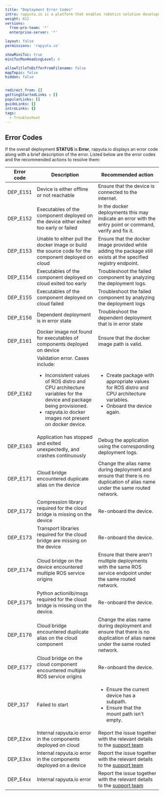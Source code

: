 ```yaml
---
title: "Deployment Error Codes"
intro: rapyuta.io is a platform that enables robotics solution development by providing the necessary software infrastructure and facilitating the interaction between multiple stakeholders who contribute to the solution development.
weight: 612
versions:
  free-pro-team: '*'
  enterprise-server: '*'

layout: false
permissions: 'rapyuta.io'

showMiniToc: true
miniTocMaxHeadingLevel: 4

allowTitleToDifferFromFilename: false
mapTopic: false
hidden: false


redirect_from: []
gettingStartedLinks : []
popularLinks: []
guideLinks: []
introLinks: {}
tags:
  - Troubleshoot
---
```


## Error Codes

If the overall deployment **STATUS** is **Error**, rapyuta.io displays an error code along with a brief description of the error.
Listed below are the error codes and the recommended actions to resolve them:

| Error code         | Description | Recommended action |
| ------------------ | ----------- | ------------------ |
| DEP_E151 | Device is either offline or not reachable | Ensure that the device is connected to the internet. |
| DEP_E152 | Executables of the component deployed on the device either exited too early or failed | In the docker deployments this may indicate an error with the entry point or command, verify and fix it. |
| DEP_E153 | Unable to either pull the docker image or build the source code for the component deployed on cloud | Ensure that the docker image provided while adding the package still exists at the specified registry endpoint. |
| DEP_E154 | Executables of the component deployed on cloud exited too early | Troubleshoot the failed component by analyzing the deployment logs. |
| DEP_E155 | Executables of the component deployed on cloud failed | Troubleshoot the failed component by analyzing the deployment logs |
| DEP_E156 | Dependent deployment is in error state | Troubleshoot the dependent deployment that is in error state |
| DEP_E161 | Docker image not found for executables of components deployed on device | Ensure that the docker image path is valid. |
| DEP_E162 | Validation error. Cases include:<ul><li>Inconsistent values of ROS distro and CPU architecture variables for the device and package being provisioned.</li><li>rapyuta.io docker images not present on docker device.</li></ul> | <ul><li>Create package with appropriate values for ROS distro and CPU architecture variables.</li><li>Onboard the device again.</li></ul> |
| DEP_E163 | Application has stopped and exited unexpectedly, and crashes continuously | Debug the application using the corresponding deployment logs. |
| DEP_E171 | Cloud bridge encountered duplicate alias on the device | Change the alias name during deployment and ensure that there is no duplication of alias name under the same routed network.</a> |
| DEP_E172 | Compression library required for the cloud bridge is missing on the device | Re-onboard the device.</a> |
| DEP_E173 | Transport libraries required for the cloud bridge are missing on the device | Re-onboard the device.</a> |
| DEP_E174 | Cloud bridge on the device encountered multiple ROS service origins | Ensure that there aren't  multiple deployments with the same ROS service endpoint under the same routed network.</a> |
| DEP_E175 | Python actionlib/msgs required for the cloud bridge is missing on the device. | Re-onboard the device.</a> |
| DEP_E176 | Cloud bridge encountered duplicate alias on the cloud component | Change the alias name during deployment and ensure that there is no duplication of alias name under the same routed network.</a> |
| DEP_E177 | Cloud bridge on the cloud component encountered multiple ROS service origins | Re-onboard the device.</a> |
| DEP_317 | Failed to start | <ul><li> Ensure the current device has a subpath. </li> <li>Ensure that the mount path isn't empty. </li></ul> |
| DEP_E2xx | Internal rapyuta.io error in the components deployed on cloud | Report the issue together with the relevant details to the <a href="#" onclick="javascript:FreshWidget.show();">support team</a> |
| DEP_E3xx | Internal rapyuta.io error in the components deployed on a device | Report the issue together with the relevant details to the <a href="#" onclick="javascript:FreshWidget.show();">support team</a> |
| DEP_E4xx | Internal rapyuta.io error | Report the issue together with the relevant details to the <a href="#" onclick="javascript:FreshWidget.show();">support team</a> |